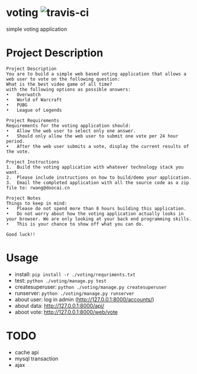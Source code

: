 # voting ![travis-ci](https://travis-ci.com/chainly/voting.svg?branch=master)
simple voting application

# Project Description
```
Project Description
You are to build a simple web based voting application that allows a web user to vote on the following question:
What is the best video game of all time?
with the following options as possible answers:
•	Overwatch
•	World of Warcraft
•	PUBG
•	League of Legends

Project Requirements
Requirements for the voting application should:
•	Allow the web user to select only one answer.
•	Should only allow the web user to submit one vote per 24 hour period.
•	After the web user submits a vote, display the current results of the vote.

Project Instructions
1.	Build the voting application with whatever technology stack you want.
2.	Please include instructions on how to build/demo your application.
3.	Email the completed application with all the source code as a zip file to: rwang@doocai.cn

Project Notes
Things to keep in mind:
•	Please do not spend more than 8 hours building this application.
•	Do not worry about how the voting application actually looks in your browser. We are only looking at your back end programming skills.
•	This is your chance to show off what you can do.

Good luck!!
```

# Usage
- install: `pip install -r ./voting/requriments.txt`
- test: `python ./voting/manage.py test`
- createsuperuser: `python ./voting/manage.py createsuperuser`
- runserver: `python ./voting/manage.py runserver`
- about user: log in admin (http://127.0.0.1:8000/accounts/)
- about data: http://127.0.0.1:8000/api/
- aboot vote: http://127.0.0.1:8000/web/vote

# TODO
- cache api
- mysql transaction
- ajax
